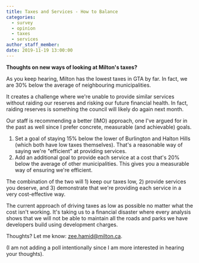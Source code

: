 ```yaml
---
title: Taxes and Services - How to Balance
categories:
  - survey  
  - opinion
  - taxes
  - services
author_staff_member:
date: 2019-11-19 13:00:00
---
```

**Thoughts on new ways of looking at Milton's taxes?**

As you keep hearing, Milton has the lowest taxes in GTA by far. In fact, we are 30% below the average of neighbouring municipalities.

It creates a challenge where we're unable to provide similar services without raiding our reserves and risking our future financial health. In fact, raiding reserves is something the council will likely do again next month.

Our staff is recommending a better (IMO) approach, one I've argued for in the past as well since I prefer concrete, measurable (and achievable) goals.

 1. Set a goal of staying 15% below the lower of Burlington and Halton Hills (which both have low taxes themselves). That's a reasonable way of saying we're "efficient" at providing services.
 2. Add an additional goal to provide each service at a cost that's 20% below the average of other municipalities. This gives you a measurable way of ensuring we're efficient.

The combination of the two will 1) keep our taxes low, 2) provide services you deserve, and 3) demonstrate that we're providing each service in a very cost-effective way.

The current approach of driving taxes as low as possible no matter what the cost isn't working. It's taking us to a financial disaster where every analysis shows that we will not be able to maintain all the roads and parks we have developers build using development charges.

Thoughts? Let me know: [zee.hamid@milton.ca](mailto:zee.hamid@milton.ca).

(I am not adding a poll intentionally since I am more interested in hearing your thoughts).